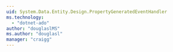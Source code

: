 ```yaml
---
uid: System.Data.Entity.Design.PropertyGeneratedEventHandler
ms.technology: 
  - "dotnet-ado"
author: "douglaslMS"
ms.author: "douglasl"
manager: "craigg"
---
```

